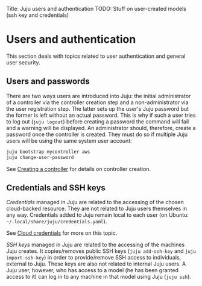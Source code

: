 Title: Juju users and authentication
TODO: Stuff on user-created models (ssh key and credentials)


# Users and authentication

This section deals with topics related to user authentication and general user
security.


## Users and passwords

There are two ways users are introduced into Juju: the initial administrator of
a controller via the controller creation step and a non-administrator via the
user registration step. The latter sets up the user's Juju password but the
former is left without an actual password.  This is why if such a user tries to
log out (`juju logout`) before creating a password the command will fail and a
warning will be displayed. An administrator should, therefore, create a
password once the controller is created. They must do so if multiple Juju users
will be using the same system user account:

```bash
juju bootstrap mycontroller aws
juju change-user-password
```

See [Creating a controller](./controllers-creating.html) for details on
controller creation.


## Credentials and SSH keys

*Credentials* managed in Juju are related to the accessing of the chosen
cloud-backed resource. They are not related to Juju users themselves in any
way. Credentials added to Juju remain local to each user (on Ubuntu:
`~/.local/share/juju/credentials.yaml`).

See [Cloud credentials](./credentials.html) for more on this topic.

*SSH keys* managed in Juju are related to the accessing of the machines Juju
creates. It copies/removes public SSH keys (`juju add-ssh-key` and `juju
import-ssh-key`) in order to provide/remove SSH access to individuals, external
to Juju. These keys are also not related to internal Juju users. A Juju user,
however, who has access to a model (he has been granted access to it) can log
in to any machine in that model using Juju (`juju ssh`).

